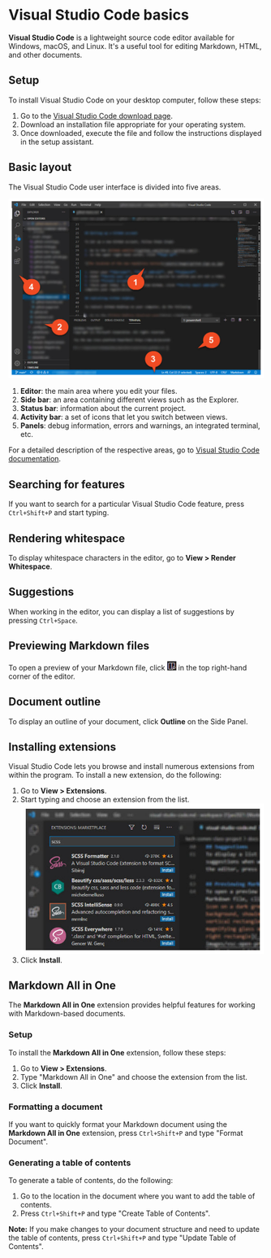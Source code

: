 # Visual Studio Code basics

**Visual Studio Code** is a lightweight source code editor available for Windows, macOS, and Linux. It's a useful tool for editing Markdown, HTML, and other documents.

## Setup

To install Visual Studio Code on your desktop computer, follow these steps:

1. Go to the [Visual Studio Code download page](https://code.visualstudio.com).
2. Download an installation file appropriate for your operating system.
3. Once downloaded, execute the file and follow the instructions displayed in the setup assistant.

## Basic layout

The Visual Studio Code user interface is divided into five areas.

![Visual Studio Code user interface layout](img/figures/vsc-layout.jpg)

1. **Editor**: the main area where you edit your files.
2. **Side bar**: an area containing different views such as the Explorer.
3. **Status bar**: information about the current project.
4. **Activity bar**: a set of icons that let you switch between views.
5. **Panels**: debug information, errors and warnings, an integrated terminal, etc.

For a detailed description of the respective areas, go to [Visual Studio Code documentation](https://code.visualstudio.com/docs/getstarted/userinterface).

## Searching for features

If you want to search for a particular Visual Studio Code feature, press `Ctrl+Shift+P` and start typing.

## Rendering whitespace
To display whitespace characters in the editor, go to **View > Render Whitespace**.

## Suggestions
When working in the editor, you can display a list of suggestions by pressing `Ctrl+Space`.

## Previewing Markdown files
To open a preview of your Markdown file, click ![The preview icon in Visual Studio Code](img/figures/vsc-open-preview.jpg) in the top right-hand corner of the editor.

## Document outline

To display an outline of your document, click **Outline** on the Side Panel.

## Installing extensions

Visual Studio Code lets you browse and install numerous extensions from within the program. To install a new extension, do the following:

1. Go to **View > Extensions**.
2. Start typing and choose an extension from the list.
    ![Installing Visual Studio Code extensions](img/figures/vsc-extensions.jpg)
3. Click **Install**.

## Markdown All in One

The **Markdown All in One** extension provides helpful features for working with Markdown-based documents.

### Setup

To install the **Markdown All in One** extension, follow these steps:
1. Go to **View > Extensions**.
2. Type "Markdown All in One" and choose the extension from the list.
3. Click **Install**.

### Formatting a document

If you want to quickly format your Markdown document using the **Markdown All in One** extension, press `Ctrl+Shift+P` and type "Format Document".

### Generating a table of contents

To generate a table of contents, do the following:
1. Go to the location in the document where you want to add the table of contents.
2. Press `Ctrl+Shift+P` and type "Create Table of Contents".

**Note:** If you make changes to your document structure and need to update the table of contents, press `Ctrl+Shift+P` and type "Update Table of Contents".